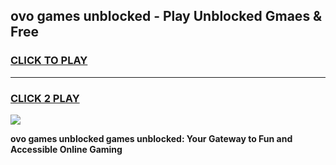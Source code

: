 
## ovo games unblocked - Play Unblocked Gmaes & Free
<h3>
<a href="https://news.freeplayer.one?title=ovo_games_unblocked&ref=16F">CLICK TO PLAY</a></h3>
<hr>

<h3>
<a href="https://news.freeplayer.one?title=ovo_games_unblocked&ref=16F">CLICK 2 PLAY</a>
  
</h3>

<a href="https://news.freeplayer.one?title=ovo_games_unblocked&ref=16F/"><img src="https://clearcache.store/games.png"></a>


**ovo games unblocked games unblocked: Your Gateway to Fun and Accessible Online Gaming**
